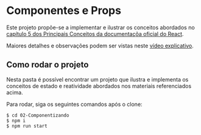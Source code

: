 # Componentes e Props

Este projeto propõe-se a implementar e ilustrar os conceitos abordados no [capítulo 5 dos Principais Conceitos da documentaçõa oficial do React](https://pt-br.reactjs.org/docs/state-and-lifecycle.html).

Maiores detalhes e observações podem ser vistas neste [vídeo explicativo](adicionar-link).

## Como rodar o projeto
Nesta pasta é possível encontrar um projeto que ilustra e implementa os conceitos de estado e reatividade abordados nos materiais referenciados acima.

Para rodar, siga os seguintes comandos após o clone:
```
$ cd 02-Componentizando
$ npm i
$ npm run start
```